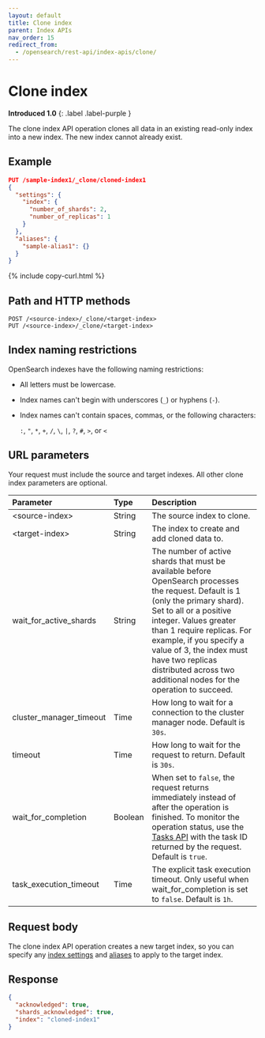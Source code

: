 ```yaml
---
layout: default
title: Clone index
parent: Index APIs
nav_order: 15
redirect_from:
  - /opensearch/rest-api/index-apis/clone/
---
```


# Clone index

**Introduced 1.0**
{: .label .label-purple }

The clone index API operation clones all data in an existing read-only index into a new index. The new index cannot already exist.

## Example

```json
PUT /sample-index1/_clone/cloned-index1
{
  "settings": {
    "index": {
      "number_of_shards": 2,
      "number_of_replicas": 1
    }
  },
  "aliases": {
    "sample-alias1": {}
  }
}
```

{% include copy-curl.html %}

## Path and HTTP methods

```
POST /<source-index>/_clone/<target-index>
PUT /<source-index>/_clone/<target-index>
```

## Index naming restrictions

OpenSearch indexes have the following naming restrictions:

- All letters must be lowercase.
- Index names can't begin with underscores (`_`) or hyphens (`-`).
- Index names can't contain spaces, commas, or the following characters:

  `:`, `"`, `*`, `+`, `/`, `\`, `|`, `?`, `#`, `>`, or `<`

## URL parameters

Your request must include the source and target indexes. All other clone index parameters are optional.

| Parameter               | Type    | Description                                                                                                                                                                                                                                                                                                                                                   |
| :---------------------- | :------ | :------------------------------------------------------------------------------------------------------------------------------------------------------------------------------------------------------------------------------------------------------------------------------------------------------------------------------------------------------------ |
| &lt;source-index&gt;    | String  | The source index to clone.                                                                                                                                                                                                                                                                                                                                    |
| &lt;target-index&gt;    | String  | The index to create and add cloned data to.                                                                                                                                                                                                                                                                                                                   |
| wait_for_active_shards  | String  | The number of active shards that must be available before OpenSearch processes the request. Default is 1 (only the primary shard). Set to all or a positive integer. Values greater than 1 require replicas. For example, if you specify a value of 3, the index must have two replicas distributed across two additional nodes for the operation to succeed. |
| cluster_manager_timeout | Time    | How long to wait for a connection to the cluster manager node. Default is `30s`.                                                                                                                                                                                                                                                                              |
| timeout                 | Time    | How long to wait for the request to return. Default is `30s`.                                                                                                                                                                                                                                                                                                 |
| wait_for_completion     | Boolean | When set to `false`, the request returns immediately instead of after the operation is finished. To monitor the operation status, use the [Tasks API]({{site.url}}{{site.baseurl}}/api-reference/tasks/) with the task ID returned by the request. Default is `true`.                                                                                         |
| task_execution_timeout  | Time    | The explicit task execution timeout. Only useful when wait_for_completion is set to `false`. Default is `1h`.                                                                                                                                                                                                                                                 |

## Request body

The clone index API operation creates a new target index, so you can specify any [index settings]({{site.url}}{{site.baseurl}}/im-plugin/index-settings/) and [aliases]({{site.url}}{{site.baseurl}}/opensearch/index-alias/) to apply to the target index.

## Response

```json
{
  "acknowledged": true,
  "shards_acknowledged": true,
  "index": "cloned-index1"
}
```
